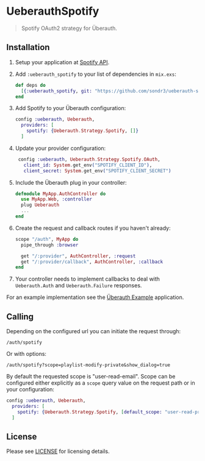 # UeberauthSpotify

> Spotify OAuth2 strategy for Überauth.

## Installation

1. Setup your application at [Spotify API](https://developer.spotify.com/documentation/web-api/tutorials/getting-started).

1. Add `:ueberauth_spotify` to your list of dependencies in `mix.exs`:

   ```elixir
   def deps do
     [{:ueberauth_spotify, git: "https://github.com/sondr3/ueberauth-spotify", tag: "0.1"}]
   end
   ```

1. Add Spotify to your Überauth configuration:

   ```elixir
   config :ueberauth, Ueberauth,
     providers: [
       spotify: {Ueberauth.Strategy.Spotify, []}
     ]
   ```

1. Update your provider configuration:

   ```elixir
    config :ueberauth, Ueberauth.Strategy.Spotify.OAuth,
      client_id: System.get_env("SPOTIFY_CLIENT_ID"),
      client_secret: System.get_env("SPOTIFY_CLIENT_SECRET")
   ```

1. Include the Überauth plug in your controller:

   ```elixir
   defmodule MyApp.AuthController do
     use MyApp.Web, :controller
     plug Ueberauth
     ...
   end
   ```

1. Create the request and callback routes if you haven't already:

   ```elixir
   scope "/auth", MyApp do
     pipe_through :browser

     get "/:provider", AuthController, :request
     get "/:provider/callback", AuthController, :callback
   end
   ```

1. Your controller needs to implement callbacks to deal with `Ueberauth.Auth` and `Ueberauth.Failure` responses.

For an example implementation see the [Überauth Example](https://github.com/ueberauth/ueberauth_example) application.

## Calling

Depending on the configured url you can initiate the request through:

    /auth/spotify

Or with options:

    /auth/spotify?scope=playlist-modify-private&show_dialog=true

By default the requested scope is "user-read-email". Scope can be configured either explicitly as a `scope` query value on the request path or in your configuration:

```elixir
config :ueberauth, Ueberauth,
  providers: [
    spotify: {Ueberauth.Strategy.Spotify, [default_scope: "user-read-private user-read-email"]}
  ]
```

## License

Please see [LICENSE](https://github.com/sondr3/ueberauth_spotify/blob/main/LICENSE) for licensing details.
